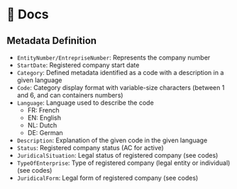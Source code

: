 # 📝 Docs

## Metadata Definition
- ``EntityNumber/EntrepriseNumber``: Represents the company number  
- ``StartDate``: Registered company start date  
- ``Category``: Defined metadata identified as a code with a description in a given language  
- ``Code``: Category display format with variable-size characters (between 1 and 6, and can containers numbers)  
- ``Language``: Language used to describe the code  
    - FR: French  
    - EN: English  
    - NL: Dutch  
    - DE: German  
- ``Description``: Explanation of the given code in the given language  
- ``Status``: Registered company status (AC for active)  
- ``JuridicalSituation``: Legal status of registered company (see codes)  
- ``TypeOfEnterprise``: Type of registered company (legal entity or individual) (see codes)  
- ``JuridicalForm``: Legal form of registered company (see codes)  
